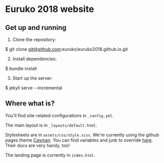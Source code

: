 # Euruko 2018 website

## Get up and running

1. Clone the repository:

  $ git clone git@github.com:euruko/euruko2018.github.io.git

2. Install dependencies:

  $ bundle install

3. Start up the server:

  $ jekyll serve --incremental

## Where what is?

You'll find site-related configurations in `_config.yml`.

The main layout is in `_layouts/default.html`.

Stylesheets are in `assets/css/style.scss`. We're currently using the github
pages theme [Cayman](https://github.com/pages-themes/cayman). You can find
variables and junk to override
[here](https://github.com/pages-themes/cayman/blob/master/_sass/). Their docs
are very handy, too!

The landing page is currently in `index.html`.
